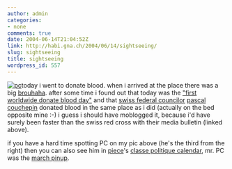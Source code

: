 ```yaml
---
author: admin
categories:
- none
comments: true
date: 2004-06-14T21:04:52Z
link: http://habi.gna.ch/2004/06/14/sightseeing/
slug: sightseeing
title: sightseeing
wordpress_id: 557
---
```


[![pc](http://habi.gna.ch/blog/images/pc-tm.jpg)](http://habi.gna.ch/blog/images/pc.jpg)today i went to donate blood. when i arrived at the place there was a big [brouhaha](http://dict.leo.org/?search=brouhaha). after some time i found out that today was the ["first worldwide donate blood day"](http://www.srk.ch/activities/health/news/890909902860/news_html?newsid=890909902860) and that [swiss federal councilor](http://www.admin.ch/ch/d/cf/brauto.html) [pascal couchepin](http://www.admin.ch/ch/e/cf/br/107.html) donated blood in the same place as i did (actually on the bed opposite mine :-)
i guess i should have moblogged it, because i'd have surely been faster than the swiss red cross with their media bulletin (linked above).  

if you have a hard time spotting PC on my pic above (he's the third from the right) then you can also see him in [piece](http://www.web-laun.ch/pieceoBlog/)'s [classe politique calendar](http://www.web-laun.ch/laclassepolitique2004/),  mr. PC was the [march pinup](http://www.web-laun.ch/laclassepolitique2004/march.html).
